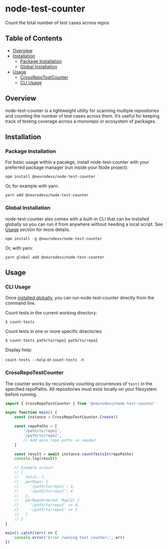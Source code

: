 # node-test-counter
Count the total number of test cases across repos

## Table of Contents
- [Overview](#overview)
- [Installation](#installation)
  - [Package Installation](#package-installation)
  - [Global Installation](#global-installation)
- [Usage](#usage)
  - [CrossRepoTestCounter](#crossrepotestcounter)
  - [CLI Usage](#cli-usage)

## Overview

node-test-counter is a lightweight utility for scanning multiple repositories and counting the number of test cases across them. It’s useful for keeping track of testing coverage across a monorepo or ecosystem of packages.

## Installation

### Package Installation

For basic usage within a pacakge, install node-test-counter with your preferred package manager (run inside your Node project):

`npm install @neurodevs/node-test-counter` 

Or, for example with yarn:

`yarn add @neurodevs/node-test-counter`

### Global Installation


node-test-counter also comes with a built-in CLI that can be installed globally so you can run it from anywhere without needing a local script. See [Usage](#usage) section for more details.

`npm install -g @neurodevs/node-test-counter`

Or, with yarn:

`yarn global add @neurodevs/node-test-counter`

## Usage

### CLI Usage

Once [installed globally](#global-installation), you can run node-test-counter directly from the command line.

Count tests in the current working directory:

`$ count-tests`

Count tests in one or more specific directories:

`$ count-tests path/to/repo1 path/to/repo2`

Display help:

`count-tests --help` or `count-tests -h`

### CrossRepoTestCounter

The counter works by recursively counting occurrences of `test(` in the specified repoPaths. All repositories must exist locally on your filesystem before running.

```typescript
import { CrossRepoTestCounter } from '@neurodevs/node-test-counter'

async function main() {
    const instance = CrossRepoTestCounter.Create()

    const repoPaths = [
        '/path/to/repo1',
        '/path/to/repo2',
        // Add more repo paths as needed
    ]

    const result = await instance.countTestsIn(repoPaths)
    console.log(result)

    // Example output:
    // {
    //   total: 7,
    //   perRepo: {
    //     '/path/to/repo1': 3,
    //     '/path/to/repo2': 4
    //   },
    //   perRepoOrdered: Map(2) {
    //     '/path/to/repo2' => 4,
    //     '/path/to/repo1' => 3
    //   }
    // }
}

main().catch((err) => {
    console.error('Error running test counter:', err)
})
```
